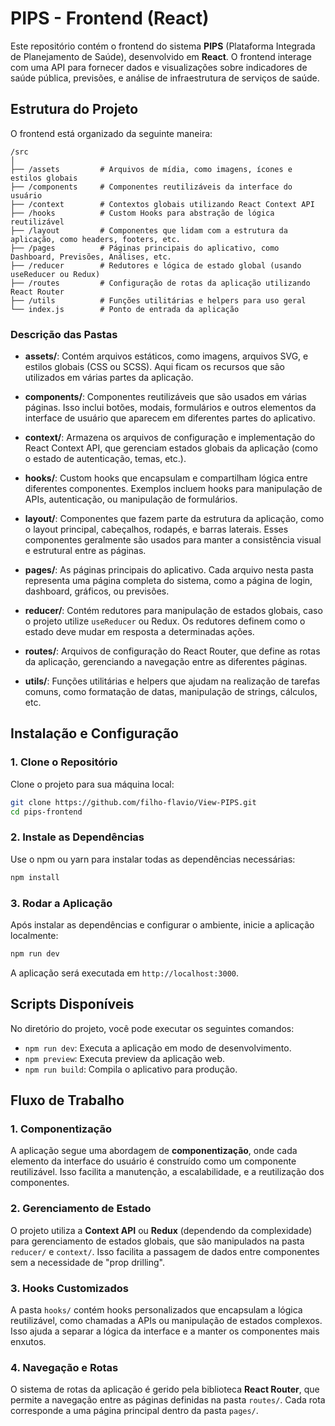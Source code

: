# PIPS - Frontend (React)

Este repositório contém o frontend do sistema **PIPS** (Plataforma Integrada de Planejamento de Saúde), desenvolvido em **React**. O frontend interage com uma API para fornecer dados e visualizações sobre indicadores de saúde pública, previsões, e análise de infraestrutura de serviços de saúde.

## Estrutura do Projeto

O frontend está organizado da seguinte maneira:

```
/src
│
├── /assets         # Arquivos de mídia, como imagens, ícones e estilos globais
├── /components     # Componentes reutilizáveis da interface do usuário
├── /context        # Contextos globais utilizando React Context API
├── /hooks          # Custom Hooks para abstração de lógica reutilizável
├── /layout         # Componentes que lidam com a estrutura da aplicação, como headers, footers, etc.
├── /pages          # Páginas principais do aplicativo, como Dashboard, Previsões, Análises, etc.
├── /reducer        # Redutores e lógica de estado global (usando useReducer ou Redux)
├── /routes         # Configuração de rotas da aplicação utilizando React Router
├── /utils          # Funções utilitárias e helpers para uso geral
└── index.js        # Ponto de entrada da aplicação
```

### Descrição das Pastas

- **assets/**: Contém arquivos estáticos, como imagens, arquivos SVG, e estilos globais (CSS ou SCSS). Aqui ficam os recursos que são utilizados em várias partes da aplicação.

- **components/**: Componentes reutilizáveis que são usados em várias páginas. Isso inclui botões, modais, formulários e outros elementos da interface de usuário que aparecem em diferentes partes do aplicativo.

- **context/**: Armazena os arquivos de configuração e implementação do React Context API, que gerenciam estados globais da aplicação (como o estado de autenticação, temas, etc.).

- **hooks/**: Custom hooks que encapsulam e compartilham lógica entre diferentes componentes. Exemplos incluem hooks para manipulação de APIs, autenticação, ou manipulação de formulários.

- **layout/**: Componentes que fazem parte da estrutura da aplicação, como o layout principal, cabeçalhos, rodapés, e barras laterais. Esses componentes geralmente são usados para manter a consistência visual e estrutural entre as páginas.

- **pages/**: As páginas principais do aplicativo. Cada arquivo nesta pasta representa uma página completa do sistema, como a página de login, dashboard, gráficos, ou previsões.

- **reducer/**: Contém redutores para manipulação de estados globais, caso o projeto utilize `useReducer` ou Redux. Os redutores definem como o estado deve mudar em resposta a determinadas ações.

- **routes/**: Arquivos de configuração do React Router, que define as rotas da aplicação, gerenciando a navegação entre as diferentes páginas.

- **utils/**: Funções utilitárias e helpers que ajudam na realização de tarefas comuns, como formatação de datas, manipulação de strings, cálculos, etc.

## Instalação e Configuração

### 1. Clone o Repositório

Clone o projeto para sua máquina local:

```bash
git clone https://github.com/filho-flavio/View-PIPS.git
cd pips-frontend
```

### 2. Instale as Dependências

Use o npm ou yarn para instalar todas as dependências necessárias:

```bash
npm install
```

### 3. Rodar a Aplicação

Após instalar as dependências e configurar o ambiente, inicie a aplicação localmente:

```bash
npm run dev
```

A aplicação será executada em `http://localhost:3000`.

## Scripts Disponíveis

No diretório do projeto, você pode executar os seguintes comandos:

- `npm run dev`: Executa a aplicação em modo de desenvolvimento.
- `npm preview`: Executa preview da aplicação web.
- `npm run build`: Compila o aplicativo para produção.

## Fluxo de Trabalho

### 1. Componentização

A aplicação segue uma abordagem de **componentização**, onde cada elemento da interface do usuário é construído como um componente reutilizável. Isso facilita a manutenção, a escalabilidade, e a reutilização dos componentes.

### 2. Gerenciamento de Estado

O projeto utiliza a **Context API** ou **Redux** (dependendo da complexidade) para gerenciamento de estados globais, que são manipulados na pasta `reducer/` e `context/`. Isso facilita a passagem de dados entre componentes sem a necessidade de "prop drilling".

### 3. Hooks Customizados

A pasta `hooks/` contém hooks personalizados que encapsulam a lógica reutilizável, como chamadas a APIs ou manipulação de estados complexos. Isso ajuda a separar a lógica da interface e a manter os componentes mais enxutos.

### 4. Navegação e Rotas

O sistema de rotas da aplicação é gerido pela biblioteca **React Router**, que permite a navegação entre as páginas definidas na pasta `routes/`. Cada rota corresponde a uma página principal dentro da pasta `pages/`.

